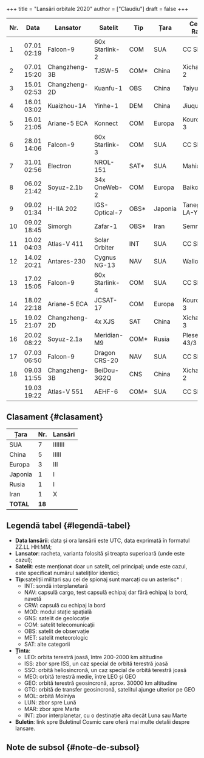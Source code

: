 +++
title = "Lansări orbitale 2020"
author = ["Claudiu"]
draft = false
+++

| Nr. | Data        | Lansator      | Satelit        | Tip   | Țara    | Centru / Rampa    | Ținta | Rezultat | Buletin        |
|-----|-------------|---------------|----------------|-------|---------|-------------------|-------|----------|----------------|
| 1   | 07.01 02:19 | Falcon-9      | 60x Starlink-2 | COM   | SUA     | CC SLC-40         | LEO   | Succes   | [57](/bul/057) |
| 2   | 07.01 15:20 | Changzheng-3B | TJSW-5         | COM\* | China   | Xichang LC-2      | GTO   | Succes   | [57](/bul/057) |
| 3   | 15.01 02:53 | Changzheng-2D | Kuanfu-1       | OBS   | China   | Taiyua LC-9       | LEO   | Succes   | [58](/bul/058) |
| 4   | 16.01 03:02 | Kuaizhou-1A   | Yinhe-1        | DEM   | China   | Jiuquan           | SSO   | Succes   | [59](/bul/059) |
| 5   | 16.01 21:05 | Ariane-5 ECA  | Konnect        | COM   | Europa  | Kourou ELA-3      | GEO   | Succes   | [59](/bul/059) |
| 6   | 28.01 14:06 | Falcon-9      | 60x Starlink-3 | COM   | SUA     | CC SLC-40         | LEO   | Succes   | [60](/bul/060) |
| 7   | 31.01 02:56 | Electron      | NROL-151       | SAT\* | SUA     | Mahia LC-1        | LEO   | Succes   | [61](/bul/061) |
| 8   | 06.02 21:42 | Soyuz-2.1b    | 34x OneWeb-2   | COM   | Europa  | Baikonur          | LEO   | Succes   | [62](/bul/062) |
| 9   | 09.02 01:34 | H-IIA 202     | IGS-Optical-7  | OBS\* | Japonia | Tanegashima LA-Y1 | SSO   | Succes   | [62](/bul/062) |
| 10  | 09.02 18:45 | Simorgh       | Zafar-1        | OBS\* | Iran    | Semnan            | LEO   | Eșec     | [62](/bul/062) |
| 11  | 10.02 04:03 | Atlas-V 411   | Solar Orbiter  | INT   | SUA     | CC SLC-41         | INT   | Succes   | [62](/bul/062) |
| 12  | 14.02 20:21 | Antares-230   | Cygnus NG-13   | NAV   | SUA     | Wallops 0A        | ISS   | Succes   | [63](/bul/063) |
| 13  | 17.02 15:05 | Falcon-9      | 60x Starlink-4 | COM   | SUA     | CC SLC-40         | LEO   | Succes   | [63](/bul/063) |
| 14  | 18.02 22:18 | Ariane-5 ECA  | JCSAT-17       | COM   | Europa  | Kourou ELA-3      | GEO   | Succes   | [63](/bul/063) |
| 15  | 19.02 21:07 | Changzheng-2D | 4x XJS         | SAT   | China   | Xichang LC-3      | LEO   | Succes   | [63](/bul/063) |
| 16  | 20.02 08:22 | Soyuz-2.1a    | Meridian-M9    | COM\* | Rusia   | Plesetsk 43/3     | MOL   | Succes   | [64](/bul/064) |
| 17  | 07.03 06:50 | Falcon-9      | Dragon CRS-20  | NAV   | SUA     | CC SLC-40         | ISS   | Succes   | 66             |
| 18  | 09.03 11:55 | Changzheng-3B | BeiDou-3G2Q    | CNS   | China   | Xichang LC-2      | GEO   | Succes   | 66             |
|     | 19.03 19:22 | Atlas-V 551   | AEHF-6         | COM\* | SUA     | CC SLC-41         | GEO   |          |                |


## Clasament {#clasament}

| Țara      | Nr.    | Lansări |
|-----------|--------|---------|
| SUA       | 7      | IIIIIII |
| China     | 5      | IIIII   |
| Europa    | 3      | III     |
| Japonia   | 1      | I       |
| Rusia     | 1      | I       |
| Iran      | 1      | X       |
| **TOTAL** | **18** |         |


## Legendă tabel {#legendă-tabel}

-   **Data lansării**: data și ora lansării este UTC, data exprimată în formatul ZZ.LL HH:MM;
-   **Lansator**: racheta, varianta folosită și treapta superioară (unde este cazul);
-   **Satelit**: este menționat doar un satelit, cel principal; unde este cazul, este specificat numărul sateliților identici;
-   **Tip**:sateliții militari sau cei de spionaj sunt marcați cu un asterisc\* :
    -   INT: sondă interplanetară
    -   NAV: capsulă cargo, test capsulă echipaj dar fără echipaj la bord, navetă
    -   CRW: capsulă cu echipaj la bord
    -   MOD: modul stație spațială
    -   GNS: satelit de geolocație
    -   COM: satelit telecomunicații
    -   OBS: satelit de observație
    -   MET: satelit meteorologic
    -   SAT: alte categorii
-   **Ținta**:
    -   LEO: orbita terestră joasă, între 200-2000 km altitudine
    -   ISS: zbor spre ISS, un caz special de orbită terestră joasă
    -   SSO: orbită heliosincronă, un caz special de orbită terestră joasă
    -   MEO: orbită terestră medie, între LEO și GEO
    -   GEO: orbită terestră geosincronă, aprox. 30000 km altitudine
    -   GTO: orbită de transfer geosincronă, satelitul ajunge ulterior pe GEO
    -   MOL: orbită Molniya
    -   LUN: zbor spre Lună
    -   MAR: zbor spre Marte
    -   INT: zbor interplanetar, cu o destinație alta decât Luna sau Marte
-   **Buletin**: link spre Buletinul Cosmic care oferă mai multe detalii despre lansare.


## Note de subsol {#note-de-subsol}